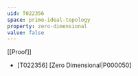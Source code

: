 ```yaml
---
uid: T022356
space: prime-ideal-topology
property: zero-dimensional
value: false
---
```

[[Proof]]

* [T022356] [Zero Dimensional|P000050]


